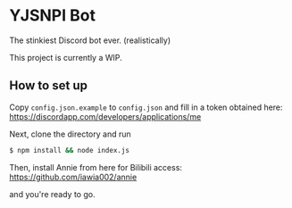 # YJSNPI Bot

The stinkiest Discord bot ever. (realistically)

This project is currently a WIP.

## How to set up

Copy `config.json.example` to `config.json` and fill in a token obtained here:
<https://discordapp.com/developers/applications/me>

Next, clone the directory and run

```bash
$ npm install && node index.js
```

Then, install Annie from here for Bilibili access:
<https://github.com/iawia002/annie>

and you're ready to go.
